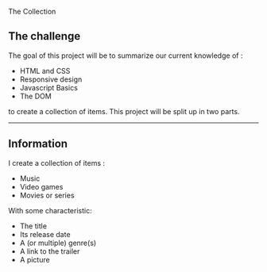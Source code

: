  The Collection

## The challenge

The goal of this project will be to summarize our current knowledge of :

- HTML and CSS
- Responsive design
- Javascript Basics
- The DOM

to create a collection of items.
This project will be split up in two parts.

---

## Information

I create a collection of items :

- Music
- Video games
- Movies or series


With some characteristic:

- The  title
- Its release date
- A (or multiple) genre(s)
- A link to the trailer
- A picture



